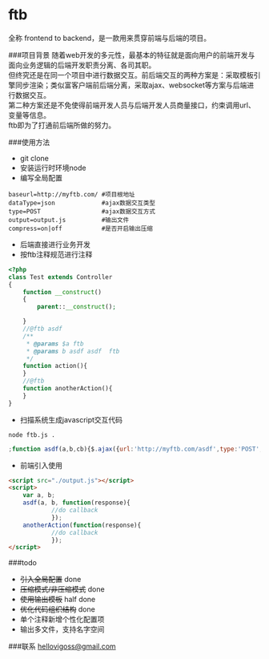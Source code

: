 # ftb
全称 frontend to backend，是一款用来贯穿前端与后端的项目。

###项目背景
随着web开发的多元性，最基本的特征就是面向用户的前端开发与面向业务逻辑的后端开发职责分离、各司其职。  
但终究还是在同一个项目中进行数据交互。前后端交互的两种方案是：采取模板引擎同步渲染；类似富客户端前后端分离，采取ajax、websocket等方案与后端进行数据交互。  
第二种方案还是不免使得前端开发人员与后端开发人员商量接口，约束调用url、变量等信息。  
ftb即为了打通前后端所做的努力。

###使用方法
* git clone 
* 安装运行时环境node
* 编写全局配置

```shell
baseurl=http://myftb.com/ #项目根地址
dataType=json             #ajax数据交互类型
type=POST                 #ajax数据交互方式
output=output.js          #输出文件
compress=on|off           #是否开启输出压缩
```

* 后端直接进行业务开发
* 按ftb注释规范进行注释

```php
<?php
class Test extends Controller
{
	function __construct()
	{
		parent::__construct();

	}
	//@ftb asdf
	/**
	 * @params $a ftb
	 * @params b asdf asdf  ftb
	 */
	function action(){
	}
	//@ftb
	function anotherAction(){
	}
}
```

* 扫描系统生成javascript交互代码

```shell
node ftb.js .
```

```javascript
;function asdf(a,b,cb){$.ajax({url:'http://myftb.com/asdf',type:'POST',dataType:'json',data:{"a":a,"b":b},success:function(response){cb(response);}});}function anotherAction(cb){$.ajax({url:'http://myftb.com/anotherAction',type:'POST',dataType:'json',data:{},success:function(response){cb(response);}});}
```

* 前端引入使用

```html
<script src="./output.js"></script>
<script>
    var a, b;
    asdf(a, b, function(response){
            //do callback
            });
    anotherAction(function(response){
            //do callback
            });
</script>
```

###todo
* ~~引入全局配置~~ done
* ~~压缩模式/非压缩模式~~ done
* ~~使用输出模板~~ half done
* ~~优化代码组织结构~~ done
* 单个注释新增个性化配置项
* 输出多文件，支持名字空间

###联系
hellovigoss@gmail.com

